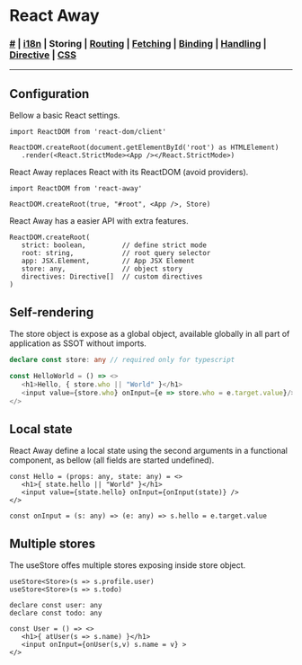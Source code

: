 # React Away

### [#](./index.md) | [i18n](./global.md) | **Storing** | [Routing](./router.md) | [Fetching](./syncer.md) | [Binding](./binder.md) | [Handling](./broker.md) | [Directive](./proper.md) | [CSS](./styler.md)

<hr />

## Configuration

Bellow a basic React settings.

````tsx
import ReactDOM from 'react-dom/client'

ReactDOM.createRoot(document.getElementById('root') as HTMLElement)
   .render(<React.StrictMode><App /></React.StrictMode>)
````

React Away replaces React with its ReactDOM (avoid providers).

````tsx
import ReactDOM from 'react-away'

ReactDOM.createRoot(true, "#root", <App />, Store)
````

React Away has a easier API with extra features.

````tsx
ReactDOM.createRoot(     
   strict: boolean,         // define strict mode
   root: string,            // root query selector
   app: JSX.Element,        // App JSX Element
   store: any,              // object story
   directives: Directive[]  // custom directives
)
````

## Self-rendering

The store object is expose as a global object, available globally in all part of application as SSOT without imports.

```ts
declare const store: any // required only for typescript

const HelloWorld = () => <>
   <h1>Hello, { store.who || "World" }</h1>
   <input value={store.who} onInput={e => store.who = e.target.value}/>
</>
```

## Local state

React Away define a local state using the second arguments in a functional component, as bellow (all fields are started undefined).

````tsx
const Hello = (props: any, state: any) = <>
   <h1>{ state.hello || "World" }</h1>
   <input value={state.hello} onInput={onInput(state)} /> 
</>

const onInput = (s: any) => (e: any) => s.hello = e.target.value
````

## Multiple stores

The useStore offes multiple stores exposing inside store object.

```tsx
useStore<Store>(s => s.profile.user)
useStore<Store>(s => s.todo)

declare const user: any
declare const todo: any

const User = () => <>
   <h1>{ atUser(s => s.name) }</h1>
   <input onInput={onUser(s,v) s.name = v} >
</>
```

